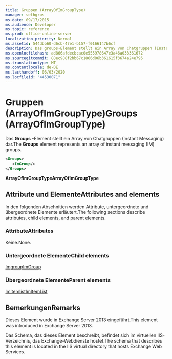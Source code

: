 ```yaml
---
title: Gruppen (ArrayOfImGroupType)
manager: sethgros
ms.date: 09/17/2015
ms.audience: Developer
ms.topic: reference
ms.prod: office-online-server
localization_priority: Normal
ms.assetid: 544dbb60-d6cb-47e1-b157-f0166147b6cf
description: Das groups-Element stellt ein Array von Chatgruppen (Instant Messaging) dar.
ms.openlocfilehash: ad866afdecbcac0e555978647e3a46a033361672
ms.sourcegitcommit: 88ec988f2bb67c1866d06b361615f3674a24e795
ms.translationtype: MT
ms.contentlocale: de-DE
ms.lasthandoff: 06/03/2020
ms.locfileid: "44530071"
---
```

# <a name="groups-arrayofimgrouptype"></a><span data-ttu-id="119a6-103">Gruppen (ArrayOfImGroupType)</span><span class="sxs-lookup"><span data-stu-id="119a6-103">Groups (ArrayOfImGroupType)</span></span>

<span data-ttu-id="119a6-104">Das **Groups** -Element stellt ein Array von Chatgruppen (Instant Messaging) dar.</span><span class="sxs-lookup"><span data-stu-id="119a6-104">The **Groups** element represents an array of instant messaging (IM) groups.</span></span> 
  
```XML
<Groups>
   <ImGroup/>
</Groups>
```

<span data-ttu-id="119a6-105">**ArrayOfImGroupType**</span><span class="sxs-lookup"><span data-stu-id="119a6-105">**ArrayOfImGroupType**</span></span>

## <a name="attributes-and-elements"></a><span data-ttu-id="119a6-106">Attribute und Elemente</span><span class="sxs-lookup"><span data-stu-id="119a6-106">Attributes and elements</span></span>

<span data-ttu-id="119a6-107">In den folgenden Abschnitten werden Attribute, untergeordnete und übergeordnete Elemente erläutert.</span><span class="sxs-lookup"><span data-stu-id="119a6-107">The following sections describe attributes, child elements, and parent elements.</span></span>
  
### <a name="attributes"></a><span data-ttu-id="119a6-108">Attribute</span><span class="sxs-lookup"><span data-stu-id="119a6-108">Attributes</span></span>

<span data-ttu-id="119a6-109">Keine.</span><span class="sxs-lookup"><span data-stu-id="119a6-109">None.</span></span>
  
### <a name="child-elements"></a><span data-ttu-id="119a6-110">Untergeordnete Elemente</span><span class="sxs-lookup"><span data-stu-id="119a6-110">Child elements</span></span>

[<span data-ttu-id="119a6-111">Imgroup</span><span class="sxs-lookup"><span data-stu-id="119a6-111">ImGroup</span></span>](imgroup.md)
  
### <a name="parent-elements"></a><span data-ttu-id="119a6-112">Übergeordnete Elemente</span><span class="sxs-lookup"><span data-stu-id="119a6-112">Parent elements</span></span>

[<span data-ttu-id="119a6-113">Imitemlist</span><span class="sxs-lookup"><span data-stu-id="119a6-113">ImItemList</span></span>](imitemlist.md)
  
## <a name="remarks"></a><span data-ttu-id="119a6-114">Bemerkungen</span><span class="sxs-lookup"><span data-stu-id="119a6-114">Remarks</span></span>

<span data-ttu-id="119a6-115">Dieses Element wurde in Exchange Server 2013 eingeführt.</span><span class="sxs-lookup"><span data-stu-id="119a6-115">This element was introduced in Exchange Server 2013.</span></span>
  
<span data-ttu-id="119a6-116">Das Schema, das dieses Element beschreibt, befindet sich im virtuellen IIS-Verzeichnis, das Exchange-Webdienste hostet.</span><span class="sxs-lookup"><span data-stu-id="119a6-116">The schema that describes this element is located in the IIS virtual directory that hosts Exchange Web Services.</span></span>
  

